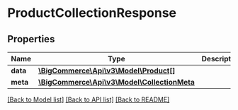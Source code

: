 # ProductCollectionResponse

## Properties
Name | Type | Description | Notes
------------ | ------------- | ------------- | -------------
**data** | [**\BigCommerce\Api\v3\Model\Product[]**](Product.md) |  | [optional] 
**meta** | [**\BigCommerce\Api\v3\Model\CollectionMeta**](CollectionMeta.md) |  | [optional] 

[[Back to Model list]](../README.md#documentation-for-models) [[Back to API list]](../README.md#documentation-for-api-endpoints) [[Back to README]](../README.md)



